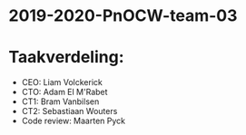 # 2019-2020-PnOCW-team-03

# Taakverdeling:
* CEO: Liam Volckerick
* CTO: Adam El M'Rabet
* CT1: Bram Vanbilsen
* CT2: Sebastiaan Wouters
* Code review: Maarten Pyck
